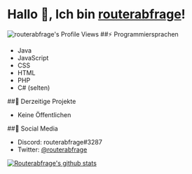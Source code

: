 # Hallo 👋, Ich bin [routerabfrage][Website]!
![routerabfrage's Profile Views](https://komarev.com/ghpvc/?username=routerabfrage)
##⚡ Programmiersprachen
- Java
- JavaScript
- CSS
- HTML
- PHP
- C# (selten)

##📑 Derzeitige Projekte
- Keine Öffentlichen

##🤖 Social Media
- Discord: routerabfrage#3287
- Twitter: [@routerabfrage][Twitter]

[![Routerabfrage's github stats](https://github-readme-stats.vercel.app/api?username=routerabfrage)](https://github.com/anuraghazra/github-readme-stats)

[Website]: https://routerabfrage.net/
[Twitter]: https://twitter.com/routerabfrage
<!--
**routerabfrage/routerabfrage** is a ✨ _special_ ✨ repository because its `README.md` (this file) appears on your GitHub profile.

Here are some ideas to get you started:

- 🔭 I’m currently working on ...
- 🌱 I’m currently learning ...
- 👯 I’m looking to collaborate on ...
- 🤔 I’m looking for help with ...
- 💬 Ask me about ...
- 📫 How to reach me: ...
- 😄 Pronouns: ...
- ⚡ Fun fact: ...
-->
